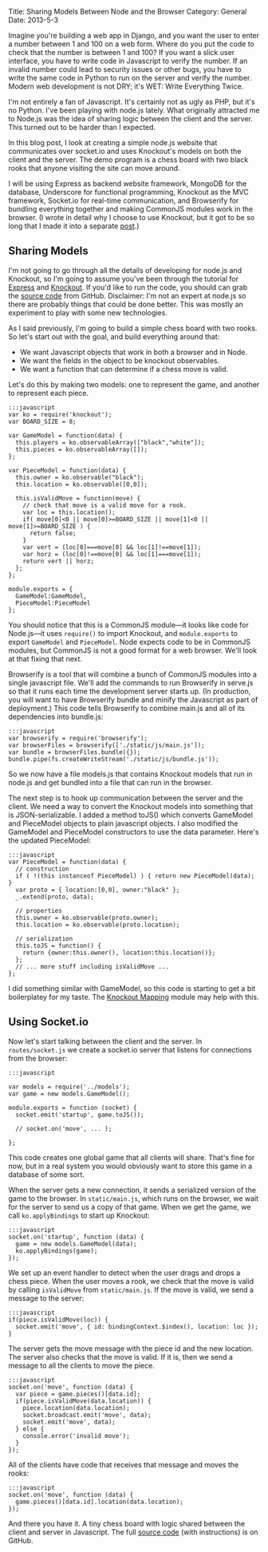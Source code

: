Title: Sharing Models Between Node and the Browser
Category: General
Date: 2013-5-3

Imagine you're building a web app in Django, and you want the user to enter a
number between 1 and 100 on a web form.
Where do you put the code to check that the number is between 1 and 100?
If you want a slick user interface, you have to write code in Javascript to
verify the number.
If an invalid number could lead to security issues or other bugs, you have to
write the same code in Python to run on the server and verify the number.
Modern web development is not DRY; it's WET: Write Everything Twice.

I'm not entirely a fan of Javascript.
It's certainly not as ugly as PHP, but it's no Python.
I've been playing with node.js lately.
What originally attracted me to Node.js was the idea of sharing logic between
the client and the server.
This turned out to be harder than I expected.

In this blog post, I look at creating a simple node.js website that
communicates over socket.io and uses Knockout's models on both the client and
the server.
The demo program is a chess board with two black rooks that anyone visiting the
site can move around.

I will be using Express as backend website framework,
MongoDB for the database,
Underscore for functional programming,
Knockout as the MVC framework,
Socket.io for real-time communication, and
Browserify for bundling everything together and making CommonJS modules work in the browser.
(I wrote in detail why I choose to use Knockout, but it got to be so long that
I made it into a separate [post](/picking-libraries-in-javascript.html).)

## Sharing Models
I'm not going to go through all the details of developing for node.js and
Knockout, so I'm going to assume you've been through the tutorial for
[Express](http://expressjs.com/guide.html) and
[Knockout](http://learn.knockoutjs.com/#/?tutorial=intro).
If you'd like to run the code, you should can grab the
[source code](https://github.com/JeffAMcGee/ko-sock-demo) from GitHub.
Disclaimer: I'm not an expert at node.js so there are probably things that
could be done better.
This was mostly an experiment to play with some new technologies.

As I said previously, I'm going to build a simple chess board with two rooks.
So let's start out with the goal, and build everything around that:
* We want Javascript objects that work in both a browser and in Node.
* We want the fields in the object to be knockout observables.
* We want a function that can determine if a chess move is valid.

Let's do this by making two models: one to represent the game, and another to
represent each piece.

    :::javascript
    var ko = require('knockout');
    var BOARD_SIZE = 8;

    var GameModel = function(data) {
      this.players = ko.observableArray(["black","white"]);
      this.pieces = ko.observableArray([]);
    };

    var PieceModel = function(data) {
      this.owner = ko.observable("black");
      this.location = ko.observable([0,0]);

      this.isValidMove = function(move) {
        // check that move is a valid move for a rook.
        var loc = this.location();
        if( move[0]<0 || move[0]>=BOARD_SIZE || move[1]<0 || move[1]>=BOARD_SIZE ) {
          return false;
        }
        var vert = (loc[0]===move[0] && loc[1]!==move[1]);
        var horz = (loc[0]!==move[0] && loc[1]===move[1]);
        return vert || horz;
      };
    };

    module.exports = {
      GameModel:GameModel,
      PieceModel:PieceModel
    };

You should notice that this is a CommonJS module&mdash;it looks like code for
Node.js&mdash;it uses `require()` to import Knockout, and `module.exports` to
export `GameModel` and `PieceModel`.
Node expects code to be in CommonJS modules, but CommonJS is not a good format for a web browser.
We'll look at that fixing that next.

Browserify is a tool that will combine a bunch of CommonJS modules into a
single javascript file.
We'll add the commands to run Browserify in serve.js so that it runs each time
the development server starts up.
(In production, you will want to have Browserify bundle and minify the
Javascript as part of deployment.)
This code tells Browserify to combine main.js and all of its dependencies into bundle.js:

    :::javascript
    var browserify = require('browserify');
    var browserFiles = browserify(['./static/js/main.js']);
    var bundle = browserFiles.bundle({});
    bundle.pipe(fs.createWriteStream('./static/js/bundle.js'));

So we now have a file models.js that contains Knockout models that run in
node.js and get bundled into a file that can run in the browser.

The next step is to hook up communication between the server and the client.
We need a way to convert the Knockout models into something that is
JSON-serializable.
I added a method toJS() which converts GameModel and PieceModel objects to
plain javascript objects.
I also modified the GameModel and PieceModel constructors to use the data
parameter.
Here's the updated PieceModel:

    :::javascript
    var PieceModel = function(data) {
      // construction
      if ( !(this instanceof PieceModel) ) { return new PieceModel(data); }
      var proto = { location:[0,0], owner:"black" };
      _.extend(proto, data);

      // properties
      this.owner = ko.observable(proto.owner);
      this.location = ko.observable(proto.location);

      // serialization
      this.toJS = function() {
        return {owner:this.owner(), location:this.location()};
      };
      // ... more stuff including isValidMove ...
    };

I did something similar with GameModel, so this code is starting to get a bit
boilerplatey for my taste.
The [Knockout Mapping](http://knockoutjs.com/documentation/plugins-mapping.html)
module may help with this.

## Using Socket.io
Now let's start talking between the client and the server.
In `routes/socket.js` we create a socket.io server that listens for connections
from the browser:

    :::javascript

    var models = require('../models');
    var game = new models.GameModel();

    module.exports = function (socket) {
      socket.emit('startup', game.toJS());

      // socket.on('move', ... );

    };

This code creates one global game that all clients will share.
That's fine for now, but in a real system you would obviously want to store
this game in a database of some sort.

When the server gets a new connection, it sends a serialized version of the
game to the browser.
In `static/main.js`, which runs on the browser, we wait for the server to send
us a copy of that game.
When we get the game, we call `ko.applyBindings` to start up Knockout:

    :::javascript
    socket.on('startup', function (data) {
      game = new models.GameModel(data);
      ko.applyBindings(game);
    });

We set up an event handler to detect when the user drags and drops a chess piece.
When the user moves a rook, we check that the move is valid by calling
`isValidMove` from `static/main.js`.
If the move is valid, we send a message to the server:

    :::javascript
    if(piece.isValidMove(loc)) {
      socket.emit('move', { id: bindingContext.$index(), location: loc });
    }

The server gets the move message with the piece id and the new location.
The server also checks that the move is valid.
If it is, then we send a message to all the clients to move the piece.

    :::javascript
    socket.on('move', function (data) {
      var piece = game.pieces()[data.id];
      if(piece.isValidMove(data.location)) {
        piece.location(data.location);
        socket.broadcast.emit('move', data);
        socket.emit('move', data);
      } else {
        console.error('invalid move');
      }
    });

All of the clients have code that receives that message and moves the rooks:

    :::javascript
    socket.on('move', function (data) {
      game.pieces()[data.id].location(data.location);
    });


And there you have it. A tiny chess board with logic shared between the client
and server in Javascript.
The full [source code](https://github.com/JeffAMcGee/ko-sock-demo) (with
instructions) is on GitHub.
